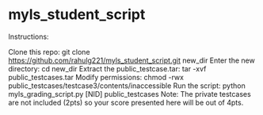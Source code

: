 # myls_student_script

Instructions:

Clone this repo: git clone https://github.com/rahulg221/myls_student_script.git new_dir
Enter the new directory: cd new_dir
Extract the public_testcase.tar: tar -xvf public_testcases.tar
Modify permissions: chmod -rwx public_testcases/testcase3/contents/inaccessible
Run the script: python myls_grading_script.py [NID] public_testcases
Note: The private testcases are not included (2pts) so your score presented here will be out of 4pts.
